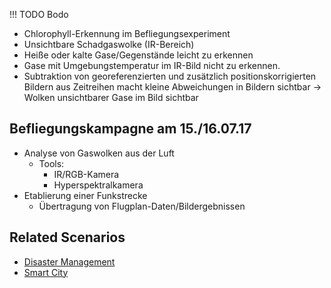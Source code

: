!!! TODO
    Bodo

- Chlorophyll-Erkennung im Befliegungsexperiment
- Unsichtbare Schadgaswolke (IR-Bereich)
- Heiße oder kalte Gase/Gegenstände leicht zu erkennen
- Gase mit Umgebungstemperatur im IR-Bild nicht zu erkennen.
- Subtraktion von georeferenzierten und zusätzlich positionskorrigierten Bildern aus Zeitreihen macht kleine 
  Abweichungen in Bildern sichtbar -> Wolken unsichtbarer Gase im Bild sichtbar

## Befliegungskampagne am 15./16.07.17 

- Analyse von Gaswolken aus der Luft
    - Tools:
        - IR/RGB-Kamera
        - Hyperspektralkamera
- Etablierung einer Funkstrecke
    - Übertragung von Flugplan-Daten/Bildergebnissen

## Related Scenarios
- [Disaster Management](../scenarios/02_bos.md)
- [Smart City](../scenarios/01_city.md)
